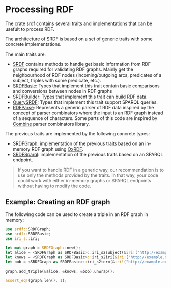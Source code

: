 # Processing RDF

The crate [srdf](https://crates.io/crates/srdf) contains several traits and implementations that can be usefult to process RDF.

The architecture of SRDF is based on a set of generic traits with some concrete implementations.

The main traits are:

- [SRDF](https://docs.rs/srdf/latest/srdf/srdf/trait.SRDF.html) contains methods to handle get basic information from RDF graphs required for validating RDF graphs. Mainly get the neighbourhood of RDF nodes (incoming/outgoing arcs, predicates of a subject, triples with some predicate, etc.).
- [SRDFBasic](https://docs.rs/srdf/latest/srdf/srdf_basic/trait.SRDFBasic.html): Types that implement this trait contain basic comparisons and conversions between nodes in RDF graphs
- [SRDFBuilder](https://docs.rs/srdf/latest/srdf/srdf_builder/trait.SRDFBuilder.html): Types that implement this trait can build RDF data.
- [QuerySRDF](https://docs.rs/srdf/latest/srdf/query_srdf/trait.QuerySRDF.html): Types that implement this trait support SPARQL queries.
- [RDFParse](https://docs.rs/srdf/latest/srdf/srdf_parser/trait.RDFParse.html): Represents a generic parser of RDF data inspired by the concept of parser combinators where the input is an RDF graph instead of a sequence of characters. Some parts of this code are inspired by [Combine](https://github.com/Marwes/combine) parser combinators library.

The previous traits are implemented by the following concrete types:

- [SRDFGraph](https://docs.rs/srdf/latest/srdf/srdf_graph/srdfgraph/struct.SRDFGraph.html): implementation of the previous traits based on an in-memory RDF graph using [OxRDF](https://crates.io/crates/oxrdf).
- [SRDFSparql](https://docs.rs/srdf/latest/srdf/srdf_sparql/srdfsparql/struct.SRDFSparql.html): implementation of the previous traits based on an SPARQL endpoint.

> If you want to handle RDF in a generic way, our recommendation is to use only the methods provided by the traits. In that way, your code could work with either in-memory graphs or SPARQL endpoints without having to modify the code.

## Example: Creating an RDF graph

The following code can be used to create a triple in an RDF graph in memory:

```rust
use srdf::SRDFGraph;
use srdf::SRDFBasic;
use iri_s::iri;

let mut graph = SRDFGraph::new();
let alice = <SRDFGraph as SRDFBasic>::iri_s2subject(&iri!("http://example.org/alice"));
let knows = <SRDFGraph as SRDFBasic>::iri_s2iri(&iri!("http://example.org/knows"));
let bob = <SRDFGraph as SRDFBasic>::iri_s2term(&iri!("http://example.org/bob"));

graph.add_triple(&alice, &knows, &bob).unwrap();

assert_eq!(graph.len(), 1);
```
